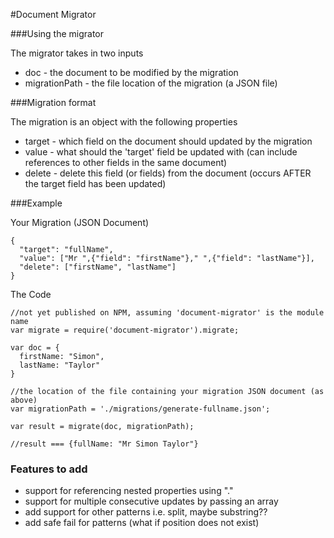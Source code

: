#Document Migrator

###Using the migrator

The migrator takes in two inputs

* doc - the document to be modified by the migration
* migrationPath - the file location of the migration (a JSON file)

###Migration format

The migration is an object with the following properties

* target - which field on the document should updated by the migration
* value - what should the 'target' field be updated with (can include references to other fields in the same document)
* delete - delete this field (or fields) from the document (occurs AFTER the target field has been updated)

###Example

Your Migration (JSON Document)

```
{
  "target": "fullName",
  "value": ["Mr ",{"field": "firstName"}," ",{"field": "lastName"}],
  "delete": ["firstName", "lastName"]
}
```

The Code

```
//not yet published on NPM, assuming 'document-migrator' is the module name
var migrate = require('document-migrator').migrate;

var doc = {
  firstName: "Simon",
  lastName: "Taylor"
}

//the location of the file containing your migration JSON document (as above)
var migrationPath = './migrations/generate-fullname.json';

var result = migrate(doc, migrationPath);

//result === {fullName: "Mr Simon Taylor"}
```

### Features to add

* support for referencing nested properties using "."
* support for multiple consecutive updates by passing an array
* add support for other patterns i.e. split, maybe substring?? 
* add safe fail for patterns (what if position does not exist)
